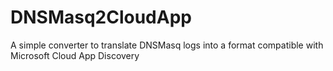 # DNSMasq2CloudApp
A simple converter to translate DNSMasq logs into a format compatible with Microsoft Cloud App Discovery
